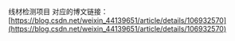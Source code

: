 线材检测项目
对应的博文链接：[https://blog.csdn.net/weixin_44139651/article/details/106932570](https://blog.csdn.net/weixin_44139651/article/details/106932570)